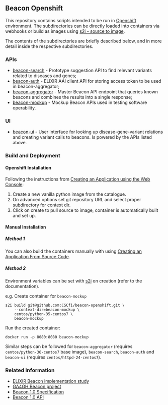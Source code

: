 ## Beacon Openshift

This repository contains scripts intended to be run in [Openshift](https://www.openshift.com/) environment.
The subdirectories can be directly loaded into containers via webhooks or build as images using [s2i - source to image](https://github.com/openshift/source-to-image).

The contents of the subdirectories are briefly described below, and in more detail inside the respective subdirectories.

### APIs

* [beacon-search](https://github.com/CSCfi/beacon-openshift/tree/master/beacon-search) - Prototype suggestion API to find relevant variants related to diseases and genes;
* [beacon-auth](https://github.com/CSCfi/beacon-openshift/tree/master/beacon-auth) - ELIXIR AAI client API for storing access token to be used in beacon-aggregator;
* [beacon-aggregator](https://github.com/CSCfi/beacon-openshift/tree/master/beacon-aggregator) - Master Beacon API endpoint that queries known beacons and combines the results into a single response;
* [beacon-mockup](https://github.com/CSCfi/beacon-openshift/tree/master/beacon-mockup) - Mockup Beacon APIs used in testing software operability.

### UI

* [beacon-ui](https://github.com/CSCfi/beacon-openshift/tree/master/beacon-ui/app) - User interface for looking up disease-gene-variant relations and creating variant calls to beacons. Is powered by the APIs listed above.

### Build and Deployment

#### Openshift Installation
Following the instructions from [Creating an Application using the Web Console](https://docs.openshift.com/container-platform/3.9/dev_guide/application_lifecycle/new_app.html#using-the-web-console-na):
1. Create a new vanilla python image from the catalogue.
2. On advanced options set git repository URL and select proper subdirectory for context dir.
3. Click on create to pull source to image, container is automatically built and set up.

#### Manual Installation
##### Method 1
You can also build the containers manually with using [Creating an Application From Source Code](https://docs.openshift.com/container-platform/3.9/dev_guide/application_lifecycle/new_app.html#specifying-source-code).


##### Method 2

Environment variables can be set with [s2i](https://github.com/openshift/source-to-image) on creation (refer to the documentation).

e.g. Create container for `beacon-mockup`
```
s2i build git@github.com:CSCfi/beacon-openshift.git \
    --context-dir=beacon-mockup \
    centos/python-35-centos7 \
    beacon-mockup
```

Run the created container:
```
docker run -p 8080:8080 beacon-mockup
```

Similar steps can be followed for `beacon-aggregator` (requires `centos/python-36-centos7` base image), `beacon-search`, `beacon-auth` and `beacon-ui` (requires `centos/httpd-24-centos7`).


### Related Information

* [ELIXIR Beacon implementation study](https://www.elixir-europe.org/about-us/implementation-studies/beacons)
* [GA4GH Beacon project](https://beacon-project.io/)
* [Beacon 1.0 Specification](https://github.com/ga4gh-beacon/specification/blob/master/beacon.md)
* [Beacon 1.0 API](https://github.com/CSCfi/beacon-python)
